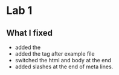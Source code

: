 # Lab 1

## What I fixed
- added the <!DOCTYPE html> 
- added the tag after example file 
- switched the html and body at the end 
- added slashes at the end of meta lines.